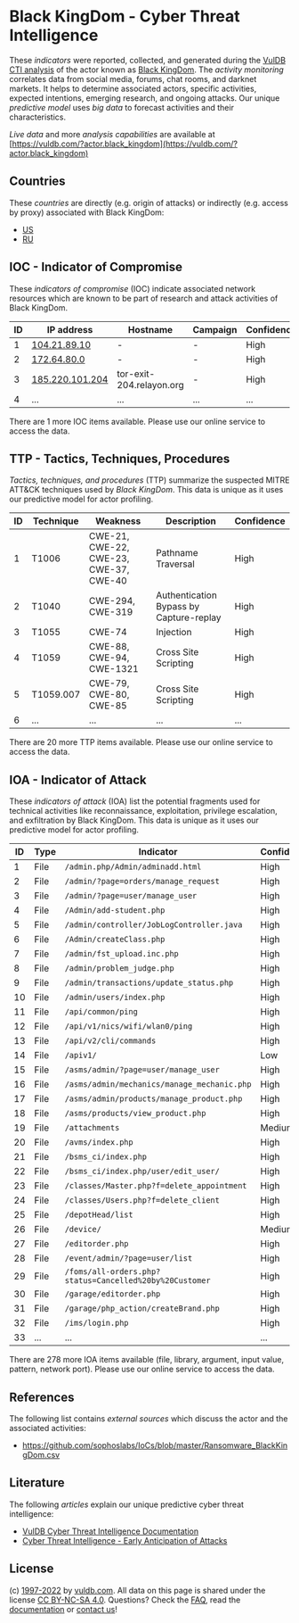 # Black KingDom - Cyber Threat Intelligence

These _indicators_ were reported, collected, and generated during the [VulDB CTI analysis](https://vuldb.com/?kb.cti) of the actor known as [Black KingDom](https://vuldb.com/?actor.black_kingdom). The _activity monitoring_ correlates data from social media, forums, chat rooms, and darknet markets. It helps to determine associated actors, specific activities, expected intentions, emerging research, and ongoing attacks. Our unique _predictive model_ uses _big data_ to forecast activities and their characteristics.

_Live data_ and more _analysis capabilities_ are available at [https://vuldb.com/?actor.black_kingdom](https://vuldb.com/?actor.black_kingdom)

## Countries

These _countries_ are directly (e.g. origin of attacks) or indirectly (e.g. access by proxy) associated with Black KingDom:

* [US](https://vuldb.com/?country.us)
* [RU](https://vuldb.com/?country.ru)

## IOC - Indicator of Compromise

These _indicators of compromise_ (IOC) indicate associated network resources which are known to be part of research and attack activities of Black KingDom.

ID | IP address | Hostname | Campaign | Confidence
-- | ---------- | -------- | -------- | ----------
1 | [104.21.89.10](https://vuldb.com/?ip.104.21.89.10) | - | - | High
2 | [172.64.80.0](https://vuldb.com/?ip.172.64.80.0) | - | - | High
3 | [185.220.101.204](https://vuldb.com/?ip.185.220.101.204) | tor-exit-204.relayon.org | - | High
4 | ... | ... | ... | ...

There are 1 more IOC items available. Please use our online service to access the data.

## TTP - Tactics, Techniques, Procedures

_Tactics, techniques, and procedures_ (TTP) summarize the suspected MITRE ATT&CK techniques used by _Black KingDom_. This data is unique as it uses our predictive model for actor profiling.

ID | Technique | Weakness | Description | Confidence
-- | --------- | -------- | ----------- | ----------
1 | T1006 | CWE-21, CWE-22, CWE-23, CWE-37, CWE-40 | Pathname Traversal | High
2 | T1040 | CWE-294, CWE-319 | Authentication Bypass by Capture-replay | High
3 | T1055 | CWE-74 | Injection | High
4 | T1059 | CWE-88, CWE-94, CWE-1321 | Cross Site Scripting | High
5 | T1059.007 | CWE-79, CWE-80, CWE-85 | Cross Site Scripting | High
6 | ... | ... | ... | ...

There are 20 more TTP items available. Please use our online service to access the data.

## IOA - Indicator of Attack

These _indicators of attack_ (IOA) list the potential fragments used for technical activities like reconnaissance, exploitation, privilege escalation, and exfiltration by Black KingDom. This data is unique as it uses our predictive model for actor profiling.

ID | Type | Indicator | Confidence
-- | ---- | --------- | ----------
1 | File | `/admin.php/Admin/adminadd.html` | High
2 | File | `/admin/?page=orders/manage_request` | High
3 | File | `/admin/?page=user/manage_user` | High
4 | File | `/Admin/add-student.php` | High
5 | File | `/admin/controller/JobLogController.java` | High
6 | File | `/Admin/createClass.php` | High
7 | File | `/admin/fst_upload.inc.php` | High
8 | File | `/admin/problem_judge.php` | High
9 | File | `/admin/transactions/update_status.php` | High
10 | File | `/admin/users/index.php` | High
11 | File | `/api/common/ping` | High
12 | File | `/api/v1/nics/wifi/wlan0/ping` | High
13 | File | `/api/v2/cli/commands` | High
14 | File | `/apiv1/` | Low
15 | File | `/asms/admin/?page=user/manage_user` | High
16 | File | `/asms/admin/mechanics/manage_mechanic.php` | High
17 | File | `/asms/admin/products/manage_product.php` | High
18 | File | `/asms/products/view_product.php` | High
19 | File | `/attachments` | Medium
20 | File | `/avms/index.php` | High
21 | File | `/bsms_ci/index.php` | High
22 | File | `/bsms_ci/index.php/user/edit_user/` | High
23 | File | `/classes/Master.php?f=delete_appointment` | High
24 | File | `/classes/Users.php?f=delete_client` | High
25 | File | `/depotHead/list` | High
26 | File | `/device/` | Medium
27 | File | `/editorder.php` | High
28 | File | `/event/admin/?page=user/list` | High
29 | File | `/foms/all-orders.php?status=Cancelled%20by%20Customer` | High
30 | File | `/garage/editorder.php` | High
31 | File | `/garage/php_action/createBrand.php` | High
32 | File | `/ims/login.php` | High
33 | ... | ... | ...

There are 278 more IOA items available (file, library, argument, input value, pattern, network port). Please use our online service to access the data.

## References

The following list contains _external sources_ which discuss the actor and the associated activities:

* https://github.com/sophoslabs/IoCs/blob/master/Ransomware_BlackKingDom.csv

## Literature

The following _articles_ explain our unique predictive cyber threat intelligence:

* [VulDB Cyber Threat Intelligence Documentation](https://vuldb.com/?kb.cti)
* [Cyber Threat Intelligence - Early Anticipation of Attacks](https://www.scip.ch/en/?labs.20201022)

## License

(c) [1997-2022](https://vuldb.com/?kb.changelog) by [vuldb.com](https://vuldb.com/?kb.about). All data on this page is shared under the license [CC BY-NC-SA 4.0](https://creativecommons.org/licenses/by-nc-sa/4.0/). Questions? Check the [FAQ](https://vuldb.com/?kb.faq), read the [documentation](https://vuldb.com/?kb) or [contact us](https://vuldb.com/?contact)!

